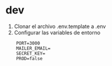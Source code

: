# dev

1. Clonar el archivo .env.template a .env
2. Configurar las variables de entorno

```
    PORT=3000
    MAILER_EMAIL=
    SECRET_KEY=
    PROD=false
```